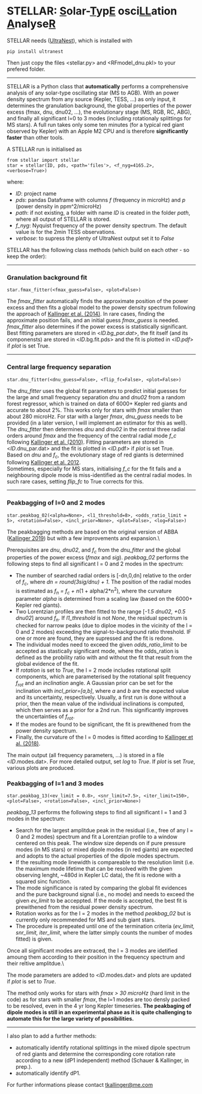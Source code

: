 # STELLAR: <ins>S</ins>olar-<ins>T</ins>yp<ins>E</ins> osci<ins>LL</ins>ation <ins>A</ins>nalyse<ins>R</ins>

STELLAR needs ([UltraNest](https://johannesbuchner.github.io/UltraNest/index.html)), which is installed with 
```
pip install ultranest
```
Then just copy the files <stellar.py> and <RFmodel_dnu.pkl> to your prefered folder.
***
STELLAR is a Python class that **automatically** performs a comprehensive analysis of any solar-type oscillating star (MS to AGB). With an power density spectrum from any source (Kepler, TESS, ...) as only input, it determines the granulation background, the global properties of the power excess (fmax, dnu, dnu02, ...), the evolutionary stage (MS, RGB, RC, ABG), and finally all significant l=0 to 3 modes (including rotationaly splittings for MS stars). A full run takes only some ten minutes (for a typical red giant observed by Kepler) with an Apple M2 CPU and is therefore **significantly faster** than other tools. 

A STELLAR run is initialised as
```
from stellar import stellar
star = stellar(ID, pds, <path='files'>, <f_nyg=4165.2>, <verbose=True>)
```
where:
- *ID*: project name
- *pds*: pandas Dataframe with columns *f* (frequency in microHz) and *p* (power density in ppm^2/microHz)
- *path*: if not existing, a folder with name *ID* is created in the folder *path*, where all output of STELLAR is stored.
- *f_nyg*: Nyquist frequency of the power density spectrum. The default value is for the 2min TESS observations.
- *verbose*: to supress the plenty of UltraNest output set it to *False*

STELLAR has the following class methods (which build on each other - so keep the order):
***
### Granulation background fit
```
star.fmax_fitter(<fmax_guess=False>, <plot=False>)
```
The *fmax_fitter* automatically finds the approximate position of the power excess and then fits a global model to the power density spectrum following the approach of [Kallinger et al. (2014)](https://ui.adsabs.harvard.edu/abs/2014A%26A...570A..41K/abstract). In rare cases, finding the approximate position fails, and an initial guess *fmax_guess* is needed. *fmax_fitter* also determines if the power excess is statistically significant. Best fitting parameters are stored in <*ID.bg_par.dat*>, the fit itself (and its componensts) are stored in <*ID*.bg.fit.pds> and the fit is plotted in <*ID.pdf*> if *plot* is set True. 
***
### Central large frequency separation
```
star.dnu_fitter(<dnu_guess=False>, <flip_fc=False>, <plot=False>)
```
The *dnu_fitter* uses the global fit parameters to predict initial guesses for the large and small frequency separation *dnu* and *dnu02* from a random forest regressor, which is trained on data of 6000+ Kepler red giants and accurate to about 2%. This works only for stars with *fmax* smaller than about 280 microHz. For star with a larger *fmax*, *dnu_guess* needs to be provided (in a later version, I will implement an estimator for this as well).\
The *dnu_fitter* then determines *dnu* and *dnu02* in the central three radial orders around *fmax* and the frequency of the central radial mode *f_c* following [Kallinger et al. (2010)](https://ui.adsabs.harvard.edu/abs/2010A%26A...509A..77K/abstract). Fitting parameters are stored in <*ID*.dnu_par.dat> and the fit is plotted in <*ID*.pdf> if *plot* is set True.\
Based on *dnu* and *f<sub>c</sub>*, the evolutionary stage of red giants is determined following [Kallinger et al. 2012](https://ui.adsabs.harvard.edu/abs/2012A%26A...541A..51K/abstract).\
Sometimes, especially for MS stars, initialising *f_c* for the fit fails and a neighbouring dipole mode is miss-identified as the central radial modes. In such rare cases, setting *flip_fc* to True corrects for this.
***
### Peakbagging of l=0 and 2 modes
```
star.peakbag_02(<alpha=None>, <l1_threshold=8>, <odds_ratio_limit = 5>, <rotation=False>, <incl_prior=None>, <plot=False>, <log=False>)
```
The peakbagging methods are based on the original version of ABBA ([Kallinger 2019](https://ui.adsabs.harvard.edu/abs/2019arXiv190609428K/abstract)) but with a few improvements and expansion.\

Prerequisites are *dnu*, *dnu02*, and *f<sub>c</sub>* from the *dnu_fitter* and the global properties of the power excess (*fmax* and *sig*). *peakbag_02* performs the following steps to find all significant l = 0 and 2 modes in the spectrum:
- The number of searched radial orders is [-dn,0,dn] relative to the order of *f<sub>c</sub>*, where *dn = round(*3sig*/*dnu*) + 1*. The position of the radial modes is estimated as *f<sub>n</sub> = f<sub>c</sub> + n*(1 + alpha/2*n<sup>2</sup>), where the curvature parameter *alpha* is determined from a scaling law (based on the 6000+ Kepler red giants).
- Two Lorentzian profiles are then fitted to the range [*-1.5 dnu02, +0.5 dnu02*] around *f<sub>n</sub>*. If *l1_threshold* is not *None*, the residual spectrum is checked for narrow peaks (due to diploe modes in the vicinity of the l = 0 and 2 modes) exceeding the signal-to-background ratio threshold. IF one or more are found, they are supressed and the fit is redone.
- The individual modes need to exceed the given *odds_ratio_limit* to be accepted as stastically significant mode, where the odds_ration is defined as the probility ratio with and without the fit that result from the global evidence of the fit.
- If *rotation* is set to *True*, the l = 2 mode includes rotational split components, which are parameterised by the rotational split frequency *f<sub>rot</sub>* and an *inclination* angle. A Gaussian prior can be set for the inclination with *incl_prior=[a,b]*, where *a* and *b* are the expected value and its uncertainty, respectively. Usually, a first run is done without a prior, then the mean value of the individual inclinations is computed, which then serves as a prior for a 2nd run. This significantly improves the uncertainties of *f<sub>rot</sub>*.
- If the modes are found to be significant, the fit is prewithened from the power density spectrum.
- Finally, the curvature of the l = 0 modes is fitted acording to [Kallinger et al. (2018)](https://ui.adsabs.harvard.edu/abs/2018A%26A...616A.104K/abstract).

The main output (all frequency parameters, ...) is stored in a file <*ID*.modes.dat>. For more detailed output, set *log* to *True*. If *plot* is set *True*, various plots are produced.

### Peakbagging of l=1 and 3 modes
```
star.peakbag_13(<ev_limit = 0.8>, <snr_limit=7.5>, <iter_limit=150>, <plot=False>, <rotation=False>, <incl_prior=None>)
```
*peakbag_13* performs the following steps to find all significant l = 1 and 3 modes in the spectrum:
- Search for the largest amplitdue peak in the residual (i.e., free of any l = 0 and 2 modes) spectrum and fit a Lorentzian profile to a window centered on this peak. The window size depends on if pure pressure modes (in MS stars) or mixed dipole modes (in red giants) are expected and adopts to the actual properties of the dipole modes spectrum. 
- If the resulting mode linewidth is compareable to the resolution limit (i.e. the maximum mode lifetime that can be resolved with the given observing lenght, ~480d in Kepler LC data), the fit is redone with a squared sinc function.
- The mode significance is rated by comparing the global fit evidences and the pure background signal (i.e., no mode) and needs to exceed the given *ev_limit* to be acceppted. If the mode is accepted, the best fit is prewithened from the residual power density spectrum. 
- Rotation works as for the l = 2 modes in the method *peakbag_02* but is currently only recommended for MS and sub giant stars.
- The procedure is prepeated until one of the termination criteria (*ev_limit, snr_limit, iter_limit*, where the latter simply counts the number of modes fitted) is given. 

Once all significant modes are extraced, the l = 3 modes are idetified amoung them according to their position in the frequency spectrum and their reltive amplitdue.\

The mode parameters are added to <*ID*.modes.dat> and plots are updated if *plot* is set to *True*.

The method only works for stars with *fmax > 30 microHz* (hard limit in the code) as for stars with smaller *fmax*, the l=1 modes are too densly packed to be resolved, even in the 4 yr long Kepler timeseries. **The peakbaging of dipole modes is still in an experimental phase as it is quite challenging to automate this for the large variety of possibilities.**

***
I also plan to add a further methods:
- automatically identify rotational splittings in the mixed dipole spectrum of red giants and determine the corresponding core rotation rate according to a new (dP1 independent) method (Schauer & Kallinger, in prep.).
- automatically identify dP1.


For further informations please contact tkallinger@me.com
